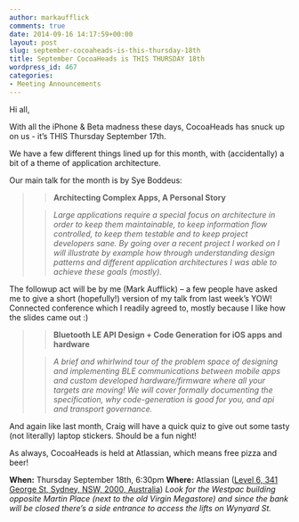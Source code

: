 ```yaml
---
author: markaufflick
comments: true
date: 2014-09-16 14:17:59+00:00
layout: post
slug: september-cocoaheads-is-this-thursday-18th
title: September CocoaHeads is THIS THURSDAY 18th
wordpress_id: 467
categories:
- Meeting Announcements
---
```


Hi all,




With all the iPhone & Beta madness these days, CocoaHeads has snuck up on us - it’s THIS Thursday September 17th.




We have a few different things lined up for this month, with (accidentally) a bit of a theme of application architecture.




Our main talk for the month is by Sye Boddeus:





<blockquote>

> 
> **Architecting Complex Apps, A Personal Story**
> 
> 

> 
> _Large applications require a special focus on architecture in order to keep them maintainable, to keep information flow controlled, to keep them testable and to keep project developers sane. By going over a recent project I worked on I will illustrate by example how through understanding design patterns and different application architectures I was able to achieve these goals (mostly)._
> 
> 
</blockquote>




The followup act will be by me (Mark Aufflick) – a few people have asked me to give a short (hopefully!) version of my talk from last week’s YOW! Connected conference which I readily agreed to, mostly because I like how the slides came out :)





<blockquote>

> 
> **Bluetooth LE API Design + Code Generation for iOS apps and hardware**
> 
> 

> 
> _A brief and whirlwind tour of the problem space of designing and implementing BLE communications between mobile apps and custom developed hardware/firmware where all your targets are moving! We will cover formally documenting the specification, why code-generation is good for you, and api and transport governance._
> 
> 
</blockquote>




And again like last month, Craig will have a quick quiz to give out some tasty (not literally) laptop stickers. Should be a fun night!




As always, CocoaHeads is held at Atlassian, which means free pizza and beer!




**When:** Thursday September 18th, 6:30pm
**Where:** Atlassian ([Level 6, 341 George St, Sydney, NSW, 2000, Australia](http://goo.gl/Pm0lA)) _Look for the Westpac building opposite Martin Place (next to the old Virgin Megastore) and since the bank will be closed there’s a side entrance to access the lifts on Wynyard St._
